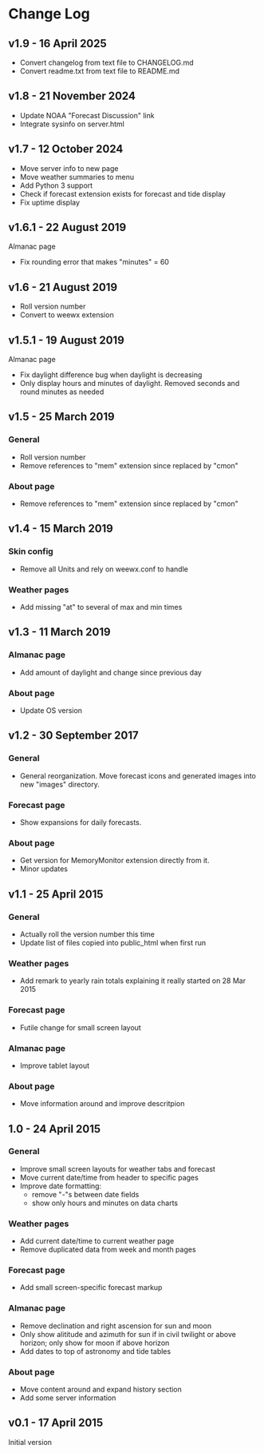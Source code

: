 # Change Log

## v1.9 - 16 April 2025
- Convert changelog from text file to CHANGELOG.md
- Convert readme.txt from text file to README.md

## v1.8 - 21 November 2024
- Update NOAA "Forecast Discussion" link
- Integrate sysinfo on server.html

## v1.7 - 12 October 2024
- Move server info to new page
- Move weather summaries to menu
- Add Python 3 support
- Check if forecast extension exists for forecast and tide display
- Fix uptime display

## v1.6.1 - 22 August 2019
Almanac page
- Fix rounding error that makes "minutes" = 60

## v1.6 - 21 August 2019
- Roll version number
- Convert to weewx extension

## v1.5.1 - 19 August 2019
Almanac page
- Fix daylight difference bug when daylight is decreasing
- Only display hours and minutes of daylight. Removed seconds and round
  minutes as needed

## v1.5 - 25 March 2019
### General
- Roll version number
- Remove references to "mem" extension since replaced by "cmon"
### About page
- Remove references to "mem" extension since replaced by "cmon"

## v1.4 - 15 March 2019
### Skin config
- Remove all Units and rely on weewx.conf to handle
### Weather pages
- Add missing "at" to several of max and min times

## v1.3 - 11 March 2019
### Almanac page
- Add amount of daylight and change since previous day
### About page
- Update OS version

## v1.2 - 30 September 2017
### General
- General reorganization. Move forecast icons and generated images
into new "images" directory.
### Forecast page
- Show expansions for daily forecasts.
### About page
- Get version for MemoryMonitor extension directly from it.
- Minor updates

## v1.1 - 25 April 2015
### General
- Actually roll the version number this time
- Update list of files copied into public_html when first run
### Weather pages
- Add remark to yearly rain totals explaining it really started on 28 Mar 2015
### Forecast page
- Futile change for small screen layout
### Almanac page
- Improve tablet layout
### About page
- Move information around and improve descritpion

## 1.0 - 24 April 2015
### General
- Improve small screen layouts for weather tabs and forecast
- Move current date/time from header to specific pages
- Improve date formatting:
  - remove "-"s between date fields
  - show only hours and minutes on data charts
### Weather pages
- Add current date/time to current weather page
- Remove duplicated data from week and month pages
### Forecast page
- Add small screen-specific forecast markup
### Almanac page
- Remove declination and right ascension for sun and moon
- Only show alititude and azimuth for sun if in civil twilight or above horizon; only show for moon if above horizon
- Add dates to top of astronomy and tide tables
### About page
- Move content around and expand history section
- Add some server information

## v0.1 - 17 April 2015
Initial version
